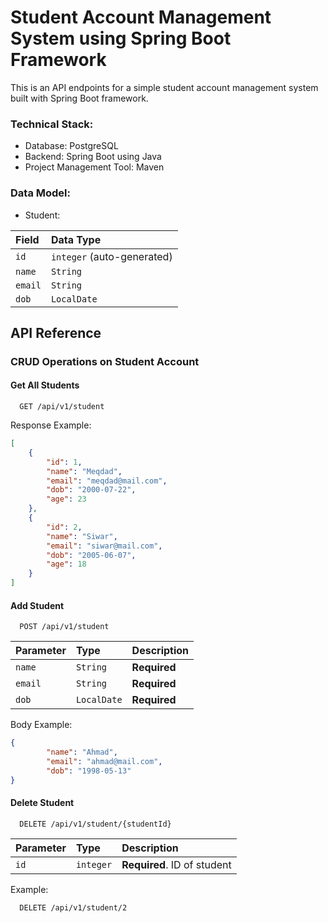 # Student Account Management System using Spring Boot Framework

This is an API endpoints for a simple student account management system built with Spring Boot framework.

### Technical Stack:

* Database: PostgreSQL
* Backend: Spring Boot using Java
* Project Management Tool: Maven


### Data Model:

* Student:

| Field     | Data Type  |
| :-------- | :--------- |
| `id`    | `integer` (auto-generated) |
| `name`    | `String` |
| `email`   | `String` |
| `dob`     | `LocalDate`|



## API Reference

### CRUD Operations on Student Account
#### Get All Students

```http
  GET /api/v1/student
```

Response Example:
```json
[
	{
		"id": 1,
		"name": "Meqdad",
		"email": "meqdad@mail.com",
		"dob": "2000-07-22",
		"age": 23
	},
	{
		"id": 2,
		"name": "Siwar",
		"email": "siwar@mail.com",
		"dob": "2005-06-07",
		"age": 18
	}
]
```

#### Add Student

```http
  POST /api/v1/student
```
| Parameter | Type     | Description                       |
| :-------- | :------- | :-------------------------------- |
| `name`      | `String` | **Required** |
| `email`      | `String` | **Required** |
| `dob`      | `LocalDate` | **Required** |

Body Example:
```json
{
		"name": "Ahmad",
		"email": "ahmad@mail.com",
		"dob": "1998-05-13"
}
```


#### Delete Student

```http
  DELETE /api/v1/student/{studentId}
```

| Parameter | Type     | Description                       |
| :-------- | :------- | :-------------------------------- |
| `id`      | `integer` | **Required**. ID of student |

Example:
```http
  DELETE /api/v1/student/2
```


